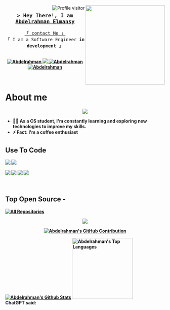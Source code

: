 <img width="250" align="right" src="https://c.tenor.com/_DOBjnGspYAAAAAM/code-coding.gif">
<a href="https://komarev.com/ghpvc/?username=abdelrahman20044">
  <img align="right" src="https://komarev.com/ghpvc/?username=abdelrahman20044&label=Visitors&color=0e75b6&style=flat" alt="Profile visitor" />
</a>

<!-- Intro  -->
<h3 align="center">
        <samp>&gt; Hey There!, I am
                <b><a target="_blank" href="https://github.com/abdelrahman20044">Abdelrahman Elmansy</a></b>
        </samp>
</h3>

<p align="center"> 
  <samp>
    <a href="https://t.me/elmansy2004">「 contact Me 」</a>
    <br>
    「 I am a Software Engineer <b>in development<b> 」
    <br>
    <br>
  </samp>
</p>

<p align="center">
 <a href="https://www.linkedin.com/in/abdelrahman-elmansy-b492942b7/" target="_blank">
  <img src="https://img.shields.io/badge/Abdelrahman-0077B5?style=for-the-badge&logo=linkedin&logoColor=white" alt="Abdelrahman"/>
 </a>
 <a href="https://x.com/abdo72_elmansy" target="_blank">
  <img src="https://img.shields.io/badge/Abdelrahman-1DA1F2?style=for-the-badge&logo=twitter&logoColor=white" />
 </a>
 <a href="https://instagram.com/abdelrahman_elmansy" target="_blank">
  <img src="https://img.shields.io/badge/Abdelrahman-fe4164?style=for-the-badge&logo=instagram&logoColor=white" alt="Abdelrahman" />
 </a> 
 <a href="https://facebook.com/abdalrahman.mohamed.332" target="_blank">
  <img src="https://img.shields.io/badge/Abdelrahman-20BEFF?&style=for-the-badge&logo=facebook&logoColor=white" alt="Abdelrahman"  />
  </a> 
</p>
<br />

<!-- About Section -->
 # About me
 
<p align="center">
  <a href="https://github.com/DenverCoder1/readme-typing-svg"><img src="https://readme-typing-svg.herokuapp.com/?lines=Back-End%20web%20developer;Always%20learning%20new%20things&font=Fira%20Code&center=true&width=440&height=45&color=f75c7e&vCenter=true&size=22"></a>
</p> 

<!--- 🏢 I'm a Software Engineer -->
- 👨‍💻 As a CS student, I'm constantly learning and exploring new technologies to improve my skills.
- ⚡  Fact: I'm a coffee enthusiast

## Use To Code

<p align="left">
  <img src="https://img.shields.io/badge/HTML5-E34F26?style=for-the-badge&logo=html5&logoColor=white">
  <img src="https://img.shields.io/badge/CSS3-1572B6?style=for-the-badge&logo=css3&logoColor=white">
</p>
<p align="left">
  <img src="https://img.shields.io/badge/C%23-239120?style=for-the-badge&logo=c-sharp&logoColor=white">
  <img src="https://img.shields.io/badge/C%2B%2B-00599C?style=for-the-badge&logo=c%2B%2B&logoColor=white">
  <img src="https://img.shields.io/badge/Visual_Studio-0078d7?style=for-the-badge&logo=visual%20studio&logoColor=white">
  <img src="https://img.shields.io/badge/Git-F05032?style=for-the-badge&logo=git&logoColor=white">
</p>

<br/>

## Top Open Source -
<p align="left">
  <a href="https://github.com/abdelrahman20044?tab=repositories" target="_blank"><img alt="All Repositories" title="All Repositories" src="https://img.shields.io/badge/-All%20Repos-2962FF?style=for-the-badge&logo=koding&logoColor=white"/></a>

<p align="center">
  <a href="https://github.com/">
    <img src="https://streak-stats.demolab.com?user=abdelrahman20044&theme=onedark-duo&hide_border=true)](https://git.io/streak-stats"/>
  </a>
</p>

<p align="center">
  <a href="https://github.com/abdelrahman20044">
    <img src="https://github-profile-summary-cards.vercel.app/api/cards/profile-details?username=abdelrahman20044&theme=onedark" alt="Abdelrahman's GitHub Contribution"/>
  </a>
</p>

<a> 
    <a href="https://github.com/abdelrahman20044"><img alt="Abdelrahman's Github Stats" src="https://github-readme-stats.vercel.app/api?username=abdelrahman20044&theme=onedark&show_icons=true&hide_border=true&count_private=true" /></a>
  <a href="https://github.com/abdelrahman20044"><img alt="Abdelrahman's Top Languages" src="https://github-readme-stats.vercel.app/api/top-langs/?username=abdelrahman20044&theme=onedark&show_icons=true&hide_border=true&layout=compact" height=192px/></a>
  <br/>
</a>
ChatGPT said:
​
